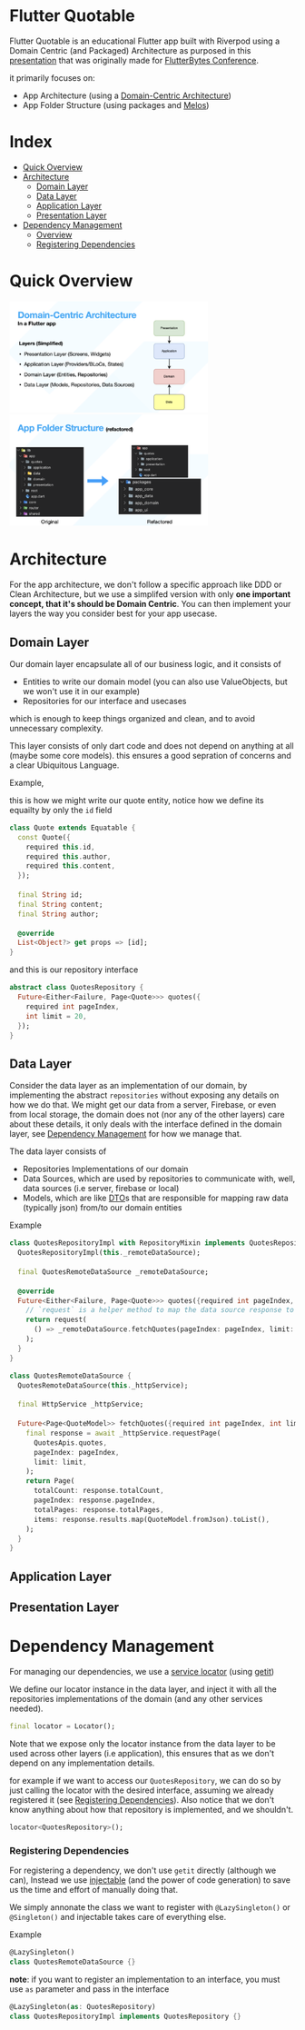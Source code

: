 # Flutter Quotable

Flutter Quotable is an educational Flutter app built with Riverpod using a Domain Centric (and Packaged) Architecture as purposed in this [presentation](https://drive.google.com/file/d/1odHgt_8XNGfnPeHkcrGeMNfkk1iuPV44/view) that was originally made for [FlutterBytes Conference](https://twitter.com/flutterbyteconf).

it primarily focuses on:

- App Architecture (using a [Domain-Centric Architecture](https://jlasoc.medium.com/what-is-domain-centric-architecture-e030e609c401#:~:text=The%20term%20was%20coined%20by,in%20technical%20and%20business%20contexts.))
- App Folder Structure (using packages and [Melos](https://melos.invertase.dev/))

# Index
- [Quick Overview](#quick-overview)
- [Architecture](#architecture)
    - [Domain Layer](#domain-layer)
    - [Data Layer](#data-layer)
    - [Application Layer](#application-layer)
    - [Presentation Layer](#presentation-layer)
- [Dependency Management](#dependency-management)
    - [Overview](#dependency-management)
    - [Registering Dependencies](#registering-dependencies)
        
# Quick Overview
<img src="resources/architecture.png" width="350" title="architecture">
<img src="resources/folder_structure.png" width="350" title="architecture">

# Architecture



For the app architecture, we don't follow a specific approach like DDD or Clean Architecture, but we use a simplifed version with only **one important concept, that it's should be Domain Centric**. You can then implement your layers the way you consider best for your app usecase.


## Domain Layer
Our domain layer encapsulate all of our business logic, and it consists of
- Entities to write our domain model (you can also use ValueObjects, but we won't use it in our example)
- Repositories for our interface and usecases

which is enough to keep things organized and clean, and to avoid unnecessary complexity.

This layer consists of only dart code and does not depend on anything at all (maybe some core models). this ensures a good sepration of concerns and a clear Ubiquitous Language.

Example,

this is how we might write our quote entity, notice how we define its equailty by only the `id` field

```dart
class Quote extends Equatable {
  const Quote({
    required this.id,
    required this.author,
    required this.content,
  });

  final String id;
  final String content;
  final String author;

  @override
  List<Object?> get props => [id];
}
```
and this is our repository interface
```dart
abstract class QuotesRepository {
  Future<Either<Failure, Page<Quote>>> quotes({
    required int pageIndex,
    int limit = 20,
  });
}
```


## Data Layer
Consider the data layer as an implementation of our domain, by implementing the abstract `repositories` without exposing any details on how we do that. We might get our data from a server, Firebase, or even from local storage, the domain does not (nor any of the other layers) care about these details, it only deals with the interface defined in the domain layer, see [Dependency Management](#dependency-management) for how we manage that.

The data layer consists of
- Repositories Implementations of our domain
- Data Sources, which are used by repositories to communicate with, well, data sources (i.e server, firebase or local)
- Models, which are like [DTO](https://martinfowler.com/eaaCatalog/dataTransferObject.html)s that are responsible for mapping raw data (typically json) from/to our domain entities

Example

```dart
class QuotesRepositoryImpl with RepositoryMixin implements QuotesRepository {
  QuotesRepositoryImpl(this._remoteDataSource);

  final QuotesRemoteDataSource _remoteDataSource;

  @override
  Future<Either<Failure, Page<Quote>>> quotes({required int pageIndex, int limit = 20}) {
    // `request` is a helper method to map the data source response to match our interface
    return request(
      () => _remoteDataSource.fetchQuotes(pageIndex: pageIndex, limit: limit),
    );
  }
}
```

```dart
class QuotesRemoteDataSource {
  QuotesRemoteDataSource(this._httpService);

  final HttpService _httpService;

  Future<Page<QuoteModel>> fetchQuotes({required int pageIndex, int limit = 20}) async {
    final response = await _httpService.requestPage(
      QuotesApis.quotes,
      pageIndex: pageIndex,
      limit: limit,
    );
    return Page(
      totalCount: response.totalCount,
      pageIndex: response.pageIndex,
      totalPages: response.totalPages,
      items: response.results.map(QuoteModel.fromJson).toList(),
    );
  }
}
```

## Application Layer
## Presentation Layer
# Dependency Management
For managing our dependencies, we use a [service locator](https://en.wikipedia.org/wiki/Service_locator_pattern) (using [getit](https://pub.dev/packages/get_it))

We define our locator instance in the data layer, and inject it with all the repositories implementations of the domain (and any other services needed).
```dart
final locator = Locator();
```

Note that we expose only the locator instance from the data layer to be used across other layers (i.e application), this ensures that as we don't depend on any implementation details.

for example if we want to access our `QuotesRepository`, we can do so by just calling the locator with the desired interface, assuming we already registered it (see [Registering Dependencies](#registering-dependencies)). Also notice that we don't know anything about how that repository is implemented, and we shouldn't.
```dart
locator<QuotesRepository>();
```

### Registering Dependencies
For registering a dependency, we don't use `getit` directly (although we can), Instead we use [injectable](https://pub.dev/packages/injectable) (and the power of code generation) to save us the time and effort of manually doing that. 

We simply annonate the class we want to register with `@LazySingleton()` or `@Singleton()` and injectable takes care of everything else.

Example
```dart
@LazySingleton()
class QuotesRemoteDataSource {}
```

**note**: if you want to register an implementation to an interface, you must use `as` parameter and pass in the interface 
```dart
@LazySingleton(as: QuotesRepository)
class QuotesRepositoryImpl implements QuotesRepository {}
```
